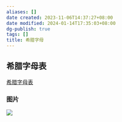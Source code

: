 ```yaml
---
aliases: []
date created: 2023-11-06T14:37:27+08:00
date modified: 2024-01-14T17:35:03+08:00
dg-publish: true
tags: []
title: 希腊字母
---
```


## 希腊字母表
[希腊字母表](https://www.xdf.cn/zhuanti/bd_greekalphabet/index.html)
### 图片
![](/img/user/resources/attachments/20231106希腊字母.png)